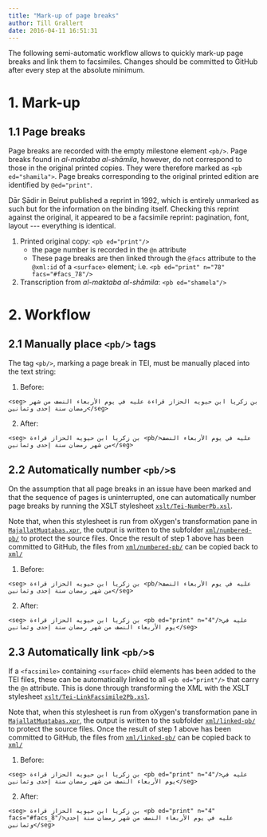 ```yaml
---
title: "Mark-up of page breaks"
author: Till Grallert
date: 2016-04-11 16:51:31
---
```


The following semi-automatic workflow allows to quickly mark-up page breaks and link them to facsimiles. Changes should be committed to GitHub after every step at the absolute minimum.

# 1. Mark-up

## 1.1 Page breaks

Page breaks are recorded with the empty milestone element `<pb/>`.  Page breaks found in *al-maktaba al-shāmila*, however, do not correspond to those in the original printed copies. They were therefore marked as `<pb ed="shamila">`. Page breaks corresponding to the original printed edition are identified by `@ed="print"`.

Dār Ṣādir in Beirut published a reprint in 1992, which is entirely unmarked as such but for the information on the binding itself. Checking this reprint against the original, it appeared to be a facsimile reprint: pagination, font, layout --- everything is identical.

1. Printed original copy: `<pb ed="print"/>`
    - the page number is recorded in the `@n` attribute
    - These page breaks are then linked through the `@facs` attribute to the `@xml:id` of a `<surface>` element; i.e. `<pb ed="print" n="78" facs="#facs_78"/>`
2. Transcription from *al-maktaba al-shāmila*: `<pb ed="shamela"/>`

# 2. Workflow
## 2.1 Manually place `<pb/>` tags

The tag `<pb/>`, marking a page break in TEI, must be manually placed into the text string:

1. Before:

~~~{.xml}
<seg> بن زكريا ابن حيويه الحزاز قراءة عليه في يوم الأربعاء النصف من شهر رمضان سنة إحدى وثمانين</seg>
~~~

2. After:

~~~{.xml}
<seg> بن زكريا ابن حيويه الحزاز قراءة <pb/>عليه في يوم الأربعاء النصف من شهر رمضان سنة إحدى وثمانين</seg>
~~~

## 2.2 Automatically number `<pb/>`s

On the assumption that all page breaks in an issue have been marked and that the sequence of pages is uninterrupted, one can automatically number page breaks by running the XSLT stylesheet [`xslt/Tei-NumberPb.xsl`](xslt/Tei-NumberPb.xsl).

Note that, when this stylesheet is run from oXygen's transformation pane in [`MajallatMuqtabas.xpr`](MajallatMuqtabas.xpr), the output is written to the subfolder [`xml/numbered-pb/`](xml/numbered-pb/) to protect the source files. Once the result of step 1 above has been committed to GitHub, the files from [`xml/numbered-pb/`](xml/numbered-pb/) can be copied back to [`xml/`](xml/)

1. Before:

~~~{.xml}
<seg> بن زكريا ابن حيويه الحزاز قراءة <pb/>عليه في يوم الأربعاء النصف من شهر رمضان سنة إحدى وثمانين</seg>
~~~

2. After:

~~~{.xml}
<seg> بن زكريا ابن حيويه الحزاز قراءة <pb ed="print" n="4"/>عليه في يوم الأربعاء النصف من شهر رمضان سنة إحدى وثمانين</seg>
~~~

## 2.3 Automatically link `<pb/>`s

If a `<facsimile>` containing `<surface>` child elements has been added to the TEI files, these can be automatically linked to all `<pb ed="print"/>` that carry the `@n` attribute. This is done through transforming the XML with the XSLT stylesheet [`xslt/Tei-LinkFacsimile2Pb.xsl`](xslt/Tei-LinkFacsimile2Pb.xsl).

Note that, when this stylesheet is run from oXygen's transformation pane in [`MajallatMuqtabas.xpr`](MajallatMuqtabas.xpr), the output is written to the subfolder [`xml/linked-pb/`](xml/linked-pb/) to protect the source files. Once the result of step 1 above has been committed to GitHub, the files from [`xml/linked-pb/`](xml/linked-pb/) can be copied back to [`xml/`](xml/)

1. Before:

~~~{.xml}
<seg> بن زكريا ابن حيويه الحزاز قراءة <pb ed="print" n="4"/>عليه في يوم الأربعاء النصف من شهر رمضان سنة إحدى وثمانين</seg>
~~~

2. After:

~~~{.xml}
<seg> بن زكريا ابن حيويه الحزاز قراءة <pb ed="print" n="4" facs="#facs_8"/>عليه في يوم الأربعاء النصف من شهر رمضان سنة إحدى وثمانين</seg>
~~~

